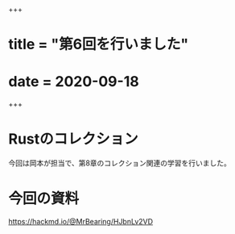 +++
# title = "第6回を行いました"
# date = 2020-09-18
+++

# Rustのコレクション

今回は岡本が担当で、第8章のコレクション関連の学習を行いました。

# 今回の資料

https://hackmd.io/@MrBearing/HJbnLv2VD

